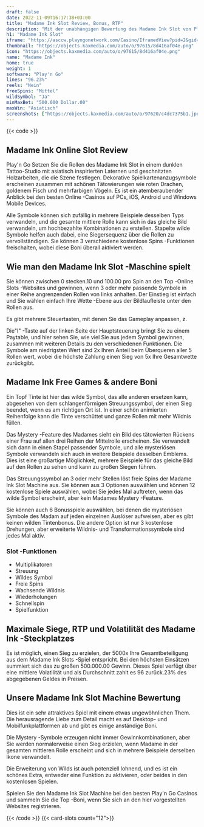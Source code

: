```yaml
---
draft: false
date: 2022-11-09T16:17:38+03:00
title: "Madame Ink Slot Review, Bonus, RTP"
description: "Mit der unabhängigen Bewertung des Madame Ink Slot von Play'n Go können Sie kostenlos oder echtes Geld spielen und hier einen Bonus erhalten!"
h1: "Madame Ink Slot"
iframe: "https://asccw.playngonetwork.com/Casino/IframedView?pid=2&gid=madameink&lang=en_US&practice=1&channel=desktop&div=flashobject&width=100%25&height=100%25&user=&password=&ctx=&demo=2&brand=&lobby=&rccurrentsessiontime=0&rcintervaltime=0&rcaccounthistoryurl=&rccontinueurl=&rcexiturl=&rchistoryurlmode=&autoplaylimits=0&autoplayreset=0&callback=flashCallback&rcmga=&resourcelevel=0&hasjackpots=False&country=&pauseplay=&playlimit=&selftest=&sessiontime=&coreweburl=https://asccw.playngonetwork.com/&showpoweredby=True"
thumbnail: "https://objects.kaxmedia.com/auto/o/97615/8d416af04e.png"
icon: "https://objects.kaxmedia.com/auto/o/97615/8d416af04e.png"
name: "Madame Ink"
home: true
weight: 1
software: "Play'n Go"
lines: "96.23%"
reels: "Nein"
freeSpins: "Mittel"
wildSymbol: "Ja"
minMaxBet: "500.000 Dollar.00"
maxWin: "Asiatisch"
screenshots: ["https://objects.kaxmedia.com/auto/o/97620/c4dc7375b1.jpeg"]
---
```


{{< code >}}<h2>Madame Ink Online Slot Review</h2><p>Play'n Go Setzen Sie die Rollen des Madame Ink Slot in einem dunklen Tattoo-Studio mit asiatisch inspirierten Laternen und geschnitzten Holzarbeiten, die die Szene festlegen. Dekorative Spielkartenanzugsymbole erscheinen zusammen mit schönen Tätowierungen wie roten Drachen, goldenem Fisch und mehrfarbigen Vögeln. Es ist ein atemberaubender Anblick bei den besten Online -Casinos auf PCs, iOS, Android und Windows Mobile Devices.</p><p>Alle Symbole können sich zufällig in mehrere Beispiele desselben Typs verwandeln, und die gesamte mittlere Rolle kann sich in das gleiche Bild verwandeln, um hochbezahlte Kombinationen zu erstellen. Stapelte wilde Symbole helfen auch dabei, eine Siegersequenz über die Rollen zu vervollständigen. Sie können 3 verschiedene kostenlose Spins -Funktionen freischalten, wobei diese Boni überall aktiviert werden.</p><h2>Wie man den Madame Ink Slot -Maschine spielt</h2><p>Sie können zwischen 0 stecken.10 und 100.00 pro Spin an den Top -Online Slots -Websites und gewinnen, wenn 3 oder mehr passende Symbole in einer Reihe angrenzenden Rollen von links anhalten. Der Einstieg ist einfach und Sie wählen einfach Ihre Wette -Ebene aus der Bildlaufleiste unter den Rollen aus.</p><p>Es gibt mehrere Steuertasten, mit denen Sie das Gameplay anpassen, z.</p><p>Die"I" -Taste auf der linken Seite der Hauptsteuerung bringt Sie zu einem Paytable, und hier sehen Sie, wie viel Sie aus jedem Symbol gewinnen, zusammen mit weiteren Details zu den verschiedenen Funktionen. Die Symbole am niedrigsten Wert sind 2x Ihren Anteil beim Überqueren aller 5 Rollen wert, wobei die höchste Zahlung einen Sieg von 5x Ihre Gesamtwette zurückgibt.</p><h2>Madame Ink Free Games & andere Boni</h2><p>Ein Topf Tinte ist hier das wilde Symbol, das alle anderen ersetzen kann, abgesehen von dem schlangenförmigen Streuungssymbol, der einen Sieg beendet, wenn es am richtigen Ort ist. In einer schön animierten Reihenfolge kann die Tinte verschüttet und ganze Rollen mit mehr Wildnis füllen.</p><p>Das Mystery -Feature des Madames sieht ein Bild des tätowierten Rückens einer Frau auf allen drei Reihen der Mittelrolle erscheinen. Sie verwandelt sich dann in einen Stapel passender Symbole, und alle mysteriösen Symbole verwandeln sich auch in weitere Beispiele desselben Emblems. Dies ist eine großartige Möglichkeit, mehrere Beispiele für das gleiche Bild auf den Rollen zu sehen und kann zu großen Siegen führen.</p><p>Das Streuungssymbol an 3 oder mehr Stellen löst freie Spins der Madame Ink Slot Machine aus. Sie können aus 3 Optionen auswählen und können 12 kostenlose Spiele auswählen, wobei Sie jedes Mal auftreten, wenn das wilde Symbol erscheint, aber kein Madames Mystery -Feature.</p><p>Sie können auch 6 Bonusspiele auswählen, bei denen die mysteriösen Symbole des Madam auf jeden einzelnen Auslöser aufweisen, aber es gibt keinen wilden Tintenbonus. Die andere Option ist nur 3 kostenlose Drehungen, aber erweiterte Wildnis- und Transformationssymbole sind jedes Mal aktiv.</p><h3>
Slot -Funktionen</h3><ul>
<li></span>
Multiplikatoren</li>
<li></span>
Streuung</li>
<li></span>
Wildes Symbol</li>
<li></span>
Freie Spins</li>
<li></span>
Wachsende Wildnis</li>
<li></span>
Wiederholungen</li>
<li></span>
Schnellspin</li>
<li></span>
Spielfunktion</li></ul><h2>Maximale Siege, RTP und Volatilität des Madame Ink -Steckplatzes</h2><p>Es ist möglich, einen Sieg zu erzielen, der 5000x Ihre Gesamtbeteiligung aus dem Madame Ink Slots -Spiel entspricht. Bei den höchsten Einsätzen summiert sich das zu großen 500.000.00 Gewinn. Dieses Spiel verfügt über eine mittlere Volatilität und als Durchschnitt zahlt es 96 zurück.23% des abgegebenen Geldes in Preisen.</p><h2>Unsere Madame Ink Slot Machine Bewertung</h2><p>Dies ist ein sehr attraktives Spiel mit einem etwas ungewöhnlichen Them. Die herausragende Liebe zum Detail macht es auf Desktop- und Mobilfunkplattformen ab und gibt es einige anständige Boni.</p><p>Die Mystery -Symbole erzeugen nicht immer Gewinnkombinationen, aber Sie werden normalerweise einen Sieg erzielen, wenn Madame in der gesamten mittleren Rolle erscheint und sich in mehrere Beispiele derselben Ikone verwandelt.</p><p>Die Erweiterung von Wilds ist auch potenziell lohnend, und es ist ein schönes Extra, entweder eine Funktion zu aktivieren, oder beides in den kostenlosen Spielen.</p><p>Spielen Sie den Madame Ink Slot Machine bei den besten Play'n Go Casinos und sammeln Sie die Top -Boni, wenn Sie sich an den hier vorgestellten Websites registrieren.</p>{{< /code >}}
{{< card-slots count="12">}}